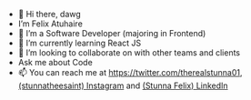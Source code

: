 - 👋 Hi there, dawg
-  I’m Felix Atuhaire
- 👀 I’m a Software Developer (majoring in Frontend)
- 🌱 I’m currently learning React JS
- 💞️ I’m looking to collaborate on with other teams and clients
- Ask me about Code
- 📫 You can reach me at https://twitter.com/therealstunna01, [(stunnatheesaint) Instagram](https://www.instagram.com/stunnatheesaint/) and [(Stunna Felix) LinkedIn](https://www.linkedin.com/in/stunna-felix-82612823b/)

